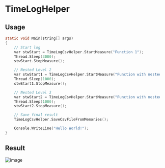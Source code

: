 # TimeLogHelper

## Usage

```C
static void Main(string[] args)
{
    // Start log
    var stwStart = TimeLogCsvHelper.StartMeasure("Function 1");
    Thread.Sleep(3000);
    stwStart.StopMeasure();

    // Nested Level 2
    var stwStart1 = TimeLogCsvHelper.StartMeasure("Function with nested Level 2", 2);
    Thread.Sleep(1000);
    stwStart1.StopMeasure();

    // Nested Level 3
    var stwStart2 = TimeLogCsvHelper.StartMeasure("Function with nested Level 3", 3);
    Thread.Sleep(1000);
    stwStart2.StopMeasure();

    // Save final result
    TimeLogCsvHelper.SaveCsvFileFromMemories();

    Console.WriteLine("Hello World!");
}
```

## Result
![image](https://user-images.githubusercontent.com/12756406/202612604-f8dfb1c4-8eb8-4af2-8297-d97afabf96e2.png)
